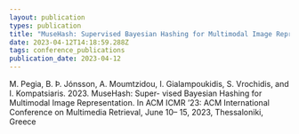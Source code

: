```yaml
---
layout: publication
types: publication
title: "MuseHash: Supervised Bayesian Hashing for Multimodal Image Representation"
date: 2023-04-12T14:18:59.288Z
tags: conference_publications
publication_date: 2023-04-12
---
```

<!--StartFragment-->

M. Pegia, B. Þ. Jónsson, A. Moumtzidou, I. Gialampoukidis, S. Vrochidis, and I. Kompatsiaris. 2023. MuseHash: Super- vised Bayesian Hashing for Multimodal Image Representation. In ACM ICMR ’23: ACM International Conference on Multimedia Retrieval, June 10– 15, 2023, Thessaloniki, Greece

<!--EndFragment-->